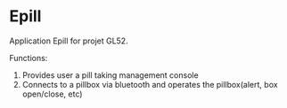 # Epill
Application Epill for projet GL52. 

Functions:
1. Provides user a pill taking management console
2. Connects to a pillbox via bluetooth and operates the pillbox(alert, box open/close, etc)
